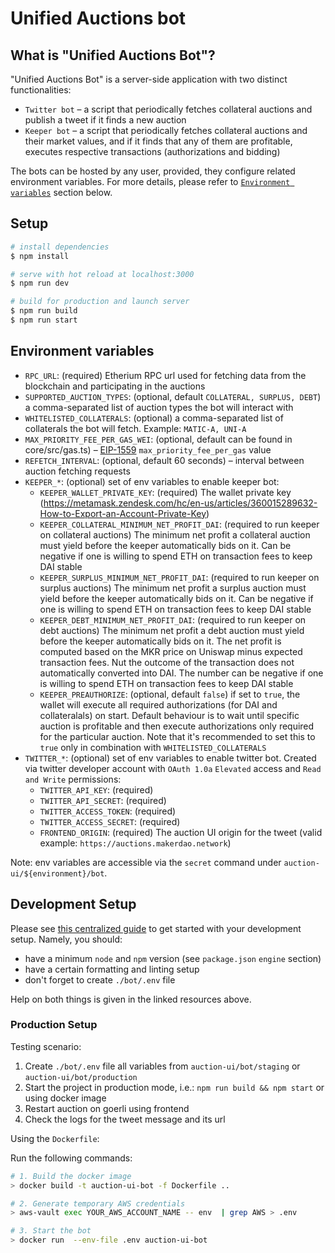 # Unified Auctions bot

## What is "Unified Auctions Bot"?

"Unified Auctions Bot" is a server-side application with two distinct functionalities:

-   `Twitter bot` – a script that periodically fetches collateral auctions and publish a tweet if it finds a new auction
-   `Keeper bot` – a script that periodically fetches collateral auctions and their market values, and if it finds that any
    of them are profitable, executes respective transactions (authorizations and bidding)

The bots can be hosted by any user, provided, they configure related environment variables. For more details, please
refer to [`Environment variables`](#environment-variables) section below.

## Setup

```bash
# install dependencies
$ npm install

# serve with hot reload at localhost:3000
$ npm run dev

# build for production and launch server
$ npm run build
$ npm run start
```

## Environment variables

-   `RPC_URL`: (required) Etherium RPC url used for fetching data from the blockchain and participating in the auctions
-   `SUPPORTED_AUCTION_TYPES`: (optional, default `COLLATERAL, SURPLUS, DEBT`) a comma-separated list of auction types the bot will interact with
-   `WHITELISTED_COLLATERALS`: (optional) a comma-separated list of collaterals the bot will fetch. Example: `MATIC-A, UNI-A`
-   `MAX_PRIORITY_FEE_PER_GAS_WEI`: (optional, default can be found in core/src/gas.ts) – [EIP-1559](https://eips.ethereum.org/EIPS/eip-1559) `max_priority_fee_per_gas` value
-   `REFETCH_INTERVAL`: (optional, default 60 seconds) – interval between auction fetching requests
-   `KEEPER_*`: (optional) set of env variables to enable keeper bot:
    -   `KEEPER_WALLET_PRIVATE_KEY`: (required) The wallet private key (https://metamask.zendesk.com/hc/en-us/articles/360015289632-How-to-Export-an-Account-Private-Key)
    -   `KEEPER_COLLATERAL_MINIMUM_NET_PROFIT_DAI`: (required to run keeper on collateral auctions) The minimum net profit a collateral auction must yield before the keeper automatically bids on it. Can be negative if one is willing to spend ETH on transaction fees to keep DAI stable
    -   `KEEPER_SURPLUS_MINIMUM_NET_PROFIT_DAI`: (required to run keeper on surplus auctions) The minimum net profit a surplus auction must yield before the keeper automatically bids on it. Can be negative if one is willing to spend ETH on transaction fees to keep DAI stable
    -   `KEEPER_DEBT_MINIMUM_NET_PROFIT_DAI`: (required to run keeper on debt auctions) The minimum net profit a debt auction must yield before the keeper automatically bids on it. The net profit is computed based on the MKR price on Uniswap minus expected transaction fees. Nut the outcome of the transaction does not automatically converted into DAI. The number can be negative if one is willing to spend ETH on transaction fees to keep DAI stable
    -   `KEEPER_PREAUTHORIZE`: (optional, default `false`) if set to `true`, the wallet will execute all required authorizations (for DAI and collateralals) on start. Default behaviour is to wait until specific auction is profitable and then execute authorizations only required for the particular auction. Note that it's recommended to set this to `true` only in combination with `WHITELISTED_COLLATERALS`
-   `TWITTER_*`: (optional) set of env variables to enable twitter bot. Created via twitter developer account
    with `OAuth 1.0a` `Elevated` access and `Read and Write` permissions:
    -   `TWITTER_API_KEY`: (required)
    -   `TWITTER_API_SECRET`: (required)
    -   `TWITTER_ACCESS_TOKEN`: (required)
    -   `TWITTER_ACCESS_SECRET`: (required)
    -   `FRONTEND_ORIGIN`: (required) The auction UI origin for the tweet (valid
        example: `https://auctions.makerdao.network`)

Note: env variables are accessible via the `secret` command under `auction-ui/${environment}/bot`.

## Development Setup

Please see [this centralized guide](https://github.com/sidestream-tech/guides/blob/main/frontend-development/README.md)
to get started with your development setup. Namely, you should:

-   have a minimum `node` and `npm` version (see `package.json` `engine` section)
-   have a certain formatting and linting setup
-   don't forget to create `./bot/.env` file

Help on both things is given in the linked resources above.

### Production Setup

Testing scenario:

1. Create `./bot/.env` file all variables from `auction-ui/bot/staging` or `auction-ui/bot/production`
2. Start the project in production mode, i.e.: `npm run build && npm start` or using docker image
3. Restart auction on goerli using frontend
4. Check the logs for the tweet message and its url

Using the `Dockerfile`:

Run the following commands:

```sh
# 1. Build the docker image
> docker build -t auction-ui-bot -f Dockerfile ..

# 2. Generate temporary AWS credentials
> aws-vault exec YOUR_AWS_ACCOUNT_NAME -- env  | grep AWS > .env

# 3. Start the bot
> docker run  --env-file .env auction-ui-bot
```
